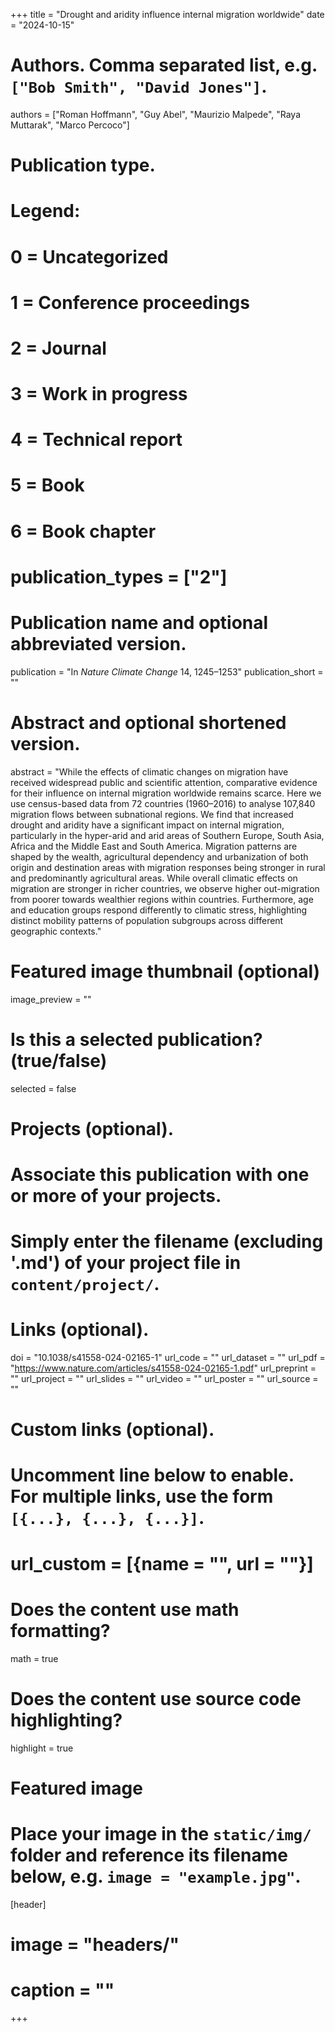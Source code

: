 +++
title = "Drought and aridity influence internal migration worldwide"
date = "2024-10-15"

# Authors. Comma separated list, e.g. `["Bob Smith", "David Jones"]`.
authors = ["Roman Hoffmann", "Guy Abel", "Maurizio Malpede", "Raya Muttarak", "Marco Percoco"]

# Publication type.
# Legend:
# 0 = Uncategorized
# 1 = Conference proceedings
# 2 = Journal
# 3 = Work in progress
# 4 = Technical report
# 5 = Book
# 6 = Book chapter
# publication_types = ["2"]

# Publication name and optional abbreviated version.
publication = "In *Nature Climate Change* 14, 1245–1253"
publication_short = ""

# Abstract and optional shortened version.
abstract = "While the effects of climatic changes on migration have received widespread public and scientific attention, comparative evidence for their influence on internal migration worldwide remains scarce. Here we use census-based data from 72 countries (1960–2016) to analyse 107,840 migration flows between subnational regions. We find that increased drought and aridity have a significant impact on internal migration, particularly in the hyper-arid and arid areas of Southern Europe, South Asia, Africa and the Middle East and South America. Migration patterns are shaped by the wealth, agricultural dependency and urbanization of both origin and destination areas with migration responses being stronger in rural and predominantly agricultural areas. While overall climatic effects on migration are stronger in richer countries, we observe higher out-migration from poorer towards wealthier regions within countries. Furthermore, age and education groups respond differently to climatic stress, highlighting distinct mobility patterns of population subgroups across different geographic contexts."

# Featured image thumbnail (optional)
image_preview = ""

# Is this a selected publication? (true/false)
selected = false

# Projects (optional).
#   Associate this publication with one or more of your projects.
#   Simply enter the filename (excluding '.md') of your project file in `content/project/`.


# Links (optional).
doi = "10.1038/s41558-024-02165-1" 
url_code = ""
url_dataset = ""
url_pdf = "https://www.nature.com/articles/s41558-024-02165-1.pdf"
url_preprint = ""
url_project = ""
url_slides = ""
url_video = ""
url_poster = ""
url_source = ""

# Custom links (optional).
#   Uncomment line below to enable. For multiple links, use the form `[{...}, {...}, {...}]`.
# url_custom = [{name = "", url = ""}]

# Does the content use math formatting?
math = true

# Does the content use source code highlighting?
highlight = true

# Featured image
# Place your image in the `static/img/` folder and reference its filename below, e.g. `image = "example.jpg"`.
[header]
# image = "headers/"
# caption = ""

+++


<div style="display:inline-block; vertical-align:top">
   <div data-doi="10.1038/s41558-024-02165-1" data-badge-type='medium-donut' class='altmetric-embed' data-hide-no-mentions="true" data-badge-popover='right' ></div>
  </div>
<div style="display: inline-block">
   <div data-doi="10.1038/s41558-024-02165-1" class="__dimensions_badge_embed__" data-hide-zero-citations="true"></div>
</div>
